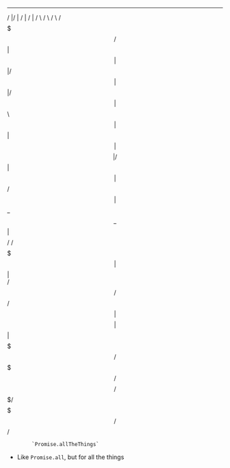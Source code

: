   _______  __   __   __   ______    ______    ______  
 /       |/  | /  | /  | /      \  /      \  /      \ 
/$$$$$$$/ $$ | $$ | $$ |/$$$$$$  | $$$$$$  |/$$$$$$  |
$$      \ $$ | $$ | $$ |$$    $$ | /    $$ |$$ |  $$/ 
 $$$$$$  |$$ \_$$ \_$$ |$$$$$$$$/ /$$$$$$$ |$$ |      
/     $$/ $$   $$   $$/ $$       |$$    $$ |$$ |      
$$$$$$$/   $$$$$/$$$$/   $$$$$$$/  $$$$$$$/ $$/       

            `Promise.allTheThings`

* Like `Promise.all`, but for all the things
